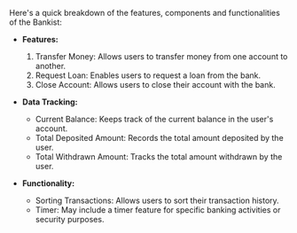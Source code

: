 Here's a quick breakdown of the features, components and functionalities of the Bankist:

- **Features:**
  1. Transfer Money: Allows users to transfer money from one account to another.
  2. Request Loan: Enables users to request a loan from the bank.
  3. Close Account: Allows users to close their account with the bank.

- **Data Tracking:**
  - Current Balance: Keeps track of the current balance in the user's account.
  - Total Deposited Amount: Records the total amount deposited by the user.
  - Total Withdrawn Amount: Tracks the total amount withdrawn by the user.

- **Functionality:**
  - Sorting Transactions: Allows users to sort their transaction history.
  - Timer: May include a timer feature for specific banking activities or security purposes.

